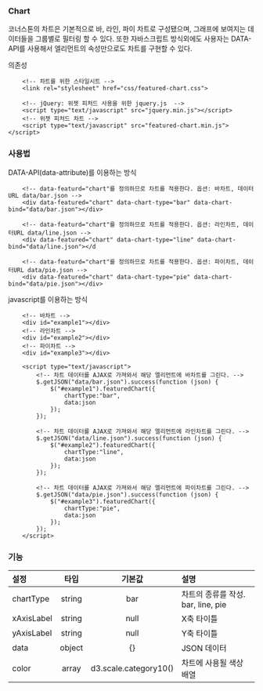 <!--
layout: 'post'
section: 'Cornerstone Framework'
title: '차트'
outline: '차트'
date: '2012-11-16'
tagstr: 'widget'
order: '[4, 4, 5]'
thumbnail: '4.4.05.chart.png'
-->

### Chart

코너스톤의 차트은 기본적으로 바, 라인, 파이 차트로 구성됐으며, 그래프에 보여지는 데이터들을 그룹별로 필터링 할 수 있다. 또한 자바스크립트 방식외에도
사용자는 DATA-API를 사용해서 엘리먼트의 속성만으로도 차트를 구현할 수 있다.

의존성

```
	<!-- 차트를 위한 스타일시트 -->
	<link rel="stylesheet" href="css/featured-chart.css">
	
	<!-- jQuery: 위젯 피처드 사용을 위한 jquery.js  -->
	<script type="text/javascript" src="jquery.min.js"></script>
	<!-- 위젯 피처드 차트 -->
	<script type="text/javascript" src="featured-chart.min.js"></script>
```

### 사용법

DATA-API(data-attribute)를 이용하는 방식

``` cm
	<!-- data-featurd="chart"를 정의하므로 차트를 적용한다. 옵션: 바차트, 데이터URL data/bar.json -->
    <div data-featured="chart" data-chart-type="bar" data-chart-bind="data/bar.json"></div>

	<!-- data-featurd="chart"를 정의하므로 차트를 적용한다. 옵션: 라인차트, 데이터URL data/line.json -->    
    <div data-featured="chart" data-chart-type="line" data-chart-bind="data/line.json"></d
    
	<!-- data-featurd="chart"를 정의하므로 차트를 적용한다. 옵션: 파이차트, 데이터URL data/pie.json -->
    <div data-featured="chart" data-chart-type="pie" data-chart-bind="data/pie.json"></div>
```

javascript를 이용하는 방식

``` cm
	<!-- 바차트 -->
    <div id="example1"></div>
    <!-- 라인차트 -->
    <div id="example2"></div>
	<!-- 파이차트 -->
    <div id="example3"></div>
    
    <script type="text/javascript">
    	<!-- 차트 데이터를 AJAX로 가져와서 해당 엘리먼트에 바차트를 그린다. -->
	    $.getJSON("data/bar.json").success(function (json) {
		    $("#example1").featuredChart({
			    chartType:"bar",
			    data:json
		    });
	    });
	    
	    <!-- 차트 데이터를 AJAX로 가져와서 해당 엘리먼트에 라인차트를 그린다. -->
		$.getJSON("data/line.json").success(function (json) {
		    $("#example2").featuredChart({
			    chartType:"line",
			    data:json
		    });
	    });
	    
	    <!-- 차트 데이터를 AJAX로 가져와서 해당 엘리먼트에 파이차트를 그린다. -->
		$.getJSON("data/pie.json").success(function (json) {
		    $("#example3").featuredChart({
			    chartType:"pie",
			    data:json
		    });
	    });
    </script>
```

### 기능

설정 | 타입 | 기본값 | 설명
:-- | :-: | :-: | :--
chartType | string | bar | 차트의 종류를 작성. bar, line, pie
xAxisLabel | string | null | X축 타이틀
yAxisLabel | string | null | Y축 타이틀
data | object | {} | JSON 데이터 
color | array | d3.scale.category10() | 차트에 사용될 색상 배열
